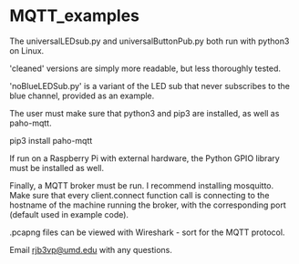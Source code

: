 # MQTT_examples

The universalLEDsub.py and universalButtonPub.py both run with python3 on Linux.

'cleaned' versions are simply more readable, but less thoroughly tested.

'noBlueLEDSub.py' is a variant of the LED sub that never subscribes to the blue channel, provided as an example.

The user must make sure that python3 and pip3 are installed, as well as paho-mqtt.

pip3 install paho-mqtt


If run on a Raspberry Pi with external hardware, the Python GPIO library must be installed as well.


Finally, a MQTT broker must be run.  I recommend installing mosquitto.  
Make sure that every client.connect function call is connecting to the hostname of the machine running the broker, with the corresponding port (default used in example code).


.pcapng files can be viewed with Wireshark - sort for the MQTT protocol.


Email rjb3vp@umd.edu with any questions.


